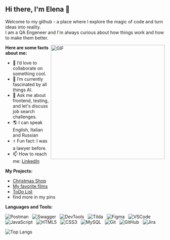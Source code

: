 ## Hi there, I'm Elena 👋 
<!--
<a href='https://www.linkedin.com/in/elena-andrianova-qa/'><img src = 'https://img.shields.io/badge/LinkedIn-2CA5E0?style=for-the-badge&logo=linkedin&logoColor'></a>
-->
Welcome to my github - a place where I explore the magic of code and turn ideas into reality. <br> I am a QA Engeneer and I'm always curious about how things work and how to make them better.</br>


<img align="right" alt="GIF" src="https://media.giphy.com/media/v1.Y2lkPTc5MGI3NjExZmE4NjRuMjF5YjA2OTZkcW13Mzh5bjVoYjJ5dHhuYmhoNWYzc21wZiZlcD12MV9pbnRlcm5hbF9naWZfYnlfaWQmY3Q9Zw/hpXdHPfFI5wTABdDx9/giphy.gif" width="360px"/>

**Here are some facts about me:**

- 👯 I’d love to collaborate on something cool.
- 🔭 I’m currently fascinated by all things AI.
- 💬 Ask me about frontend, testing, and let's discuss job search challenges.
- 🌎 I can speak English, Italian and Russian
- ⚡ Fun fact: I was a lawyer before.
- 📫 How to reach me: [LinkedIn](https://www.linkedin.com/in/elena-andrianova-qa/)
  

**My Projects:**
- [Christmas Shop](https://github.com/elenka9/Christmas-Shop)
- [My favorite films](https://github.com/elenka9/FavFilms_RTK)
- [ToDo List](https://github.com/elenka9/Todo-List)
- find more in my pins

**Languages and Tools:**

![Postman](https://img.shields.io/badge/-Postman-black?logo=postman&style=social)&nbsp;&nbsp;
![Swagger](https://img.shields.io/badge/-Swagger-black?logo=swagger&style=social)&nbsp;&nbsp;
![DevTools](https://img.shields.io/badge/-DevTools-black?logo=devtools&style=social)&nbsp;&nbsp;
![Tilda](https://img.shields.io/badge/-Tilda-black?logo=tilda&style=social)&nbsp;&nbsp;
![Figma](https://img.shields.io/badge/-Figma-black?logo=figma&style=social)&nbsp;&nbsp;
![VSCode](https://img.shields.io/badge/-VSCode-black?logo=vscode&style=social)&nbsp;&nbsp;
![JavaScript](https://img.shields.io/badge/-JavaScript-black?logo=javascript&style=social)&nbsp;&nbsp;
![HTML5](https://img.shields.io/badge/-HTML5-black?logo=html5&style=social)&nbsp;&nbsp;
![CSS3](https://img.shields.io/badge/-CSS3-black?logo=css3&style=social)&nbsp;&nbsp;
![MySQL](https://img.shields.io/badge/-MySQL-black?logo=mysql&style=social)&nbsp;&nbsp;
![Git](https://img.shields.io/badge/-Git-black?logo=git&style=social)&nbsp;&nbsp;
![GitHub](https://img.shields.io/badge/-GitHub-black?logo=github&style=social)&nbsp;&nbsp;
![Jira](https://img.shields.io/badge/-Jira-black?logo=jira&style=social)&nbsp;&nbsp;

<!--
![Elena's Github Stats](https://github-readme-stats.vercel.app/api?username=elenka9&count_private=true&show_icons=true&include_all_commits=true)-->
![Top Langs](https://github-readme-stats.vercel.app/api/top-langs/?username=elenka9&hide=TeX&layout=compact)

<!--
:star: Here are some projects that I'm working on:
- [Hell](https://github.com//)-->
